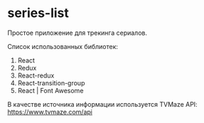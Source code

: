 # series-list
Простое приложение для трекинга сериалов.

Список использованных библиотек:
  1. React 
  2. Redux
  3. React-redux
  4. React-transition-group
  5. React | Font Awesome

В качестве источника информации используется TVMaze API:
https://www.tvmaze.com/api
